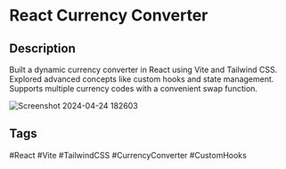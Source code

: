 # React Currency Converter

## Description
Built a dynamic currency converter in React using Vite and Tailwind CSS. Explored advanced concepts like custom hooks and state management. Supports multiple currency codes with a convenient swap function.

![Screenshot 2024-04-24 182603](https://github.com/neharikarout/DSA/assets/144371961/68406ed2-7ef3-4e21-a28f-30f5acf1e437)



## Tags
#React #Vite #TailwindCSS #CurrencyConverter #CustomHooks
